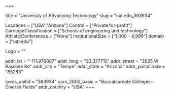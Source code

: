 
+++

title = "University of Advancing Technology"
slug = "uat.edu_363934"

Locations = ["USA","Arizona"]
Control = ["Private for-profit"]
CarnegieClassification = ["Schools of engineering and technology"]
AthleticConferences = ["None"]
InstitutionalSize = ["1,000 - 4,999"]
domain = ["uat.edu"]

Logo = ""

addr_lat = "-111.976087"
addr_long = "33.377712"
addr_street = "2625 W Baseline Rd"
addr_city = "Tempe"
addr_state = "Arizona"
addr_postalcode = "85283"

ipeds_unitid = "363934"
carn_2000_basic = "Baccalaureate Colleges--Diverse Fields"
addr_country = "USA"
+++
    
